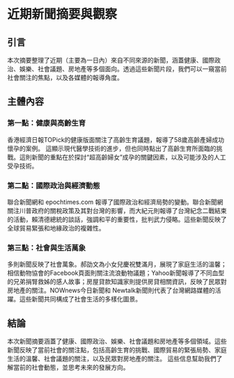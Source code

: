 # 近期新聞摘要與觀察

## 引言

本次摘要整理了近期（主要為一日內）來自不同來源的新聞，涵蓋健康、國際政治、娛樂、社會議題、房地產等多個面向。透過這些新聞片段，我們可以一窺當前社會關注的焦點，以及各媒體的報導角度。

## 主體內容

### 第一點：健康與高齡生育

香港經濟日報TOPick的健康版面關注了高齡生育議題，報導了58歲高齡產婦成功懷孕的案例。 這顯示現代醫學技術的進步，但也同時點出了高齡生育所面臨的挑戰。這則新聞的重點在於探討“超高齡婦女”成孕的關鍵因素，以及可能涉及的人工受孕技術。

### 第二點：國際政治與經濟動態

聯合新聞網和 epochtimes.com 報導了國際政治和經濟局勢的變動。聯合新聞網關注川普政府的關稅政策及其對台灣的影響，而大紀元則報導了台灣紀念二戰結束的活動，賴清德總統的談話，強調和平的重要性，批判武力侵略。這些新聞反映了全球貿易緊張和地緣政治的複雜性。

### 第三點：社會與生活萬象

多則新聞反映了社會萬象。郝劭文為小女兒慶祝雙滿月，展現了家庭生活的溫馨；相信動物協會的Facebook頁面則關注流浪動物議題；Yahoo新聞報導了不同血型的兄弟捐腎救姊的感人故事；房屋貸款知識家則提供房貸相關資訊，反映了民眾對房地產的關注。NOWnews今日新聞和 Newtalk新聞則代表了台灣網路媒體的活躍。這些新聞共同構成了社會生活的多樣化圖景。

## 結論

本次新聞摘要涵蓋了健康、國際政治、娛樂、社會議題和房地產等多個領域。這些新聞反映了當前社會的關注點，包括高齡生育的挑戰、國際貿易的緊張局勢、家庭生活的溫馨、社會議題的關注，以及民眾對房地產的關注。 這些信息幫助我們了解當前的社會動態，並思考未來的發展方向。
